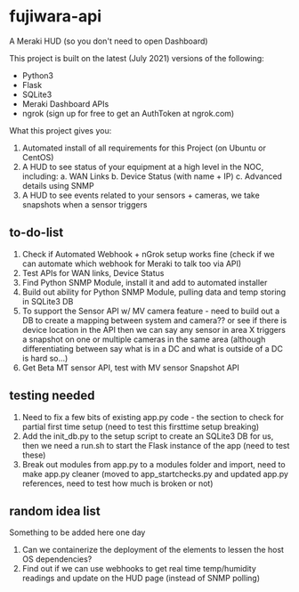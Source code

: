 # fujiwara-api

A Meraki HUD (so you don't need to open Dashboard)

This project is built on the latest (July 2021) versions of the following:
- Python3
- Flask
- SQLite3
- Meraki Dashboard APIs
- ngrok (sign up for free to get an AuthToken at ngrok.com)

What this project gives you:
1. Automated install of all requirements for this Project (on Ubuntu or CentOS)
2. A HUD to see status of your equipment at a high level in the NOC, including:
	a. WAN Links
	b. Device Status (with name + IP)
	c. Advanced details using SNMP
3. A HUD to see events related to your sensors + cameras, we take snapshots when a sensor triggers

## to-do-list

1. Check if Automated Webhook + nGrok setup works fine (check if we can automate which webhook for Meraki to talk too via API)
2. Test APIs for WAN links, Device Status
3. Find Python SNMP Module, install it and add to automated installer
4. Build out ability for Python SNMP Module, pulling data and temp storing in SQLite3 DB
5. To support the Sensor API w/ MV camera feature - need to build out a DB to create a mapping between system and camera?? or see if there is device location in the API then we can say any sensor in area X triggers a snapshot on one or multiple cameras in the same area (although differentiating between say what is in a DC and what is outside of a DC is hard so...)
6. Get Beta MT sensor API, test with MV sensor Snapshot API

## testing needed

1. Need to fix a few bits of existing app.py code - the section to check for partial first time setup (need to test this firsttime setup breaking)
2. Add the init_db.py to the setup script to create an SQLite3 DB for us, then we need a run.sh to start the Flask instance of the app (need to test these)
3. Break out modules from app.py to a modules folder and import, need to make app.py cleaner (moved to app_startchecks.py and updated app.py references, need to test how much is broken or not)

## random idea list

Something to be added here one day

1. Can we containerize the deployment of the elements to lessen the host OS dependencies?
2. Find out if we can use webhooks to get real time temp/humidity readings and update on the HUD page (instead of SNMP polling)